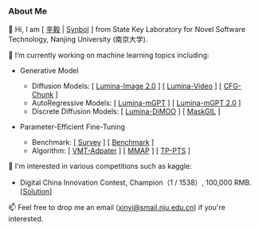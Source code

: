 ### About Me

👯 Hi, I am [ [辛毅](https://synbol.github.io/) | [Synbol](https://synbol.github.io/) ] from State Key Laboratory for Novel Software Technology, Nanjing University (南京大学).

🔭  I’m currently working on machine learning topics including:

- Generative Model
  - Diffusion Models: [ [Lumina-Image 2.0](https://arxiv.org/abs/2503.21758) ] [ [Lumina-Video](https://arxiv.org/abs/2502.06782) ] [ [CFG-Chunk](https://proceedings.neurips.cc/paper_files/paper/2024/file/63e8bc7bbf1cfea36d1d1b6538aecce5-Paper-Conference.pdf) ] 
  - AutoRegressive Models: [ [Lumina-mGPT](https://arxiv.org/abs/2408.02657) ] [ [Lumina-mGPT 2.0](https://arxiv.org/abs/2507.17801) ]
  - Discrete Diffusion Models: [ [Lumina-DiMOO](http://synbol.github.io/Lumina-DiMOO) ] [ [MaskGIL](https://arxiv.org/abs/2507.13032) ]
   
- Parameter-Efficient Fine-Tuning
  - Benchmark: [ [Survey](https://arxiv.org/abs/2402.02242) ] [ [Benchmark](https://proceedings.neurips.cc/paper_files/paper/2024/hash/935de67d1a033fd517cb49d192b5c008-Abstract-Datasets_and_Benchmarks_Track.html) ]
  - Algorithm: [ [VMT-Adpater](https://ojs.aaai.org/index.php/AAAI/article/view/29541) ] [ [MMAP](https://ojs.aaai.org/index.php/AAAI/article/view/29540) ] [ [TP-PTS](https://arxiv.org/abs/2507.22872) ]

🌱  I'm interested in various competitions such as kaggle:

- Digital China Innovation Contest, Champion（1 / 1538）, 100,000 RMB. [[Solution](https://github.com/synbol/Kaggle-Contests/tree/main/1.Digital%20China%20Innovation%20Contest)]


📫 Feel free to drop me an email (xinyi@smail.nju.edu.cn) if you're interested.

<!--
Here are some ideas to get you started:

- 🔭 I’m currently working on ...
- 🌱 I’m currently learning ...
- 👯 I’m looking to collaborate on ...
- 🤔 I’m looking for help with ...
- 💬 Ask me about ...
- 📫 How to reach me: ...
- 😄 Pronouns: ...
- ⚡ Fun fact: ...

-->
